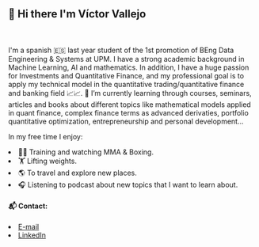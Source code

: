<br><h2>👋 Hi there I'm Víctor Vallejo</h2></br>
<br>I'm a spanish 🇪🇸 last year student of the 1st promotion of BEng Data Engineering & Systems at UPM. I have a strong academic background in Machine Learning, AI and mathematics. In addition, I have a huge passion for Investments and Quantitative Finance, and my professional goal is to apply my technical model in the quantitative trading/quantitative finance and banking field 📈📈.
🌱 I’m currently learning through courses, seminars, articles and books about different topics like mathematical models applied in quant finance, complex finance terms as advanced derivaties, portfolio quantitative optimization, entrepreneurship and personal development...

In my free time I enjoy:</br>
<li>🥊🤼‍ Training and watching MMA & Boxing.</li>
<li>🏋 Lifting weights.</li>
<li>🌎 To travel and explore new places.</li>
<li>🎧 Listening to podcast about new topics that I want to learn about.</li>

<h4>📬 Contact:</h4>
<li><a href= "mailto:vvalleejo@gmail.com">E-mail</a></li>
<li><a href= "https://www.linkedin.com/in/victor-vallejo-carmona">LinkedIn</a></li>


<!--
**vvalleejo/vvalleejo** is a ✨ _special_ ✨ repository because its `README.md` (this file) appears on your GitHub profile.

Here are some ideas to get you started:

- 🔭 I’m currently working on ...
- 🌱 I’m currently learning ...
- 👯 I’m looking to collaborate on ...
- 🤔 I’m looking for help with ...
- 💬 Ask me about ...
- 📫 How to reach me: ...
- 😄 Pronouns: ...
- ⚡ Fun fact: ...
-->
